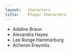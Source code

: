 ```yaml
---
layout:   characters
title:    Player Characters
---
```


- Adaline Braun
- Alexandra Hayes
- Lee Runge Hammarburg
- Acheron Erevnitís
